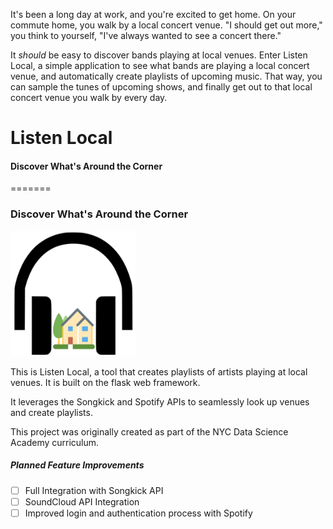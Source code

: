 It's been a long day at work, and you're excited to get home. On your commute home, you walk by a local concert venue. "I should get out more," you think to yourself, "I've always wanted to see a concert there."

It _should_ be easy to discover bands playing at local venues. Enter Listen Local, a simple application to see what bands are playing a local concert venue, and automatically create playlists of upcoming music. That way, you can sample the tunes of upcoming shows, and finally get out to that local concert venue you walk by every day.

# Listen Local

#### Discover What's Around the Corner
=======
### Discover What's Around the Corner
<img src="/app/static/listenlocalimage.png" height="200" width="200">

This is Listen Local, a tool that creates playlists of artists playing at local venues. It is built on the flask web framework.

It leverages the Songkick and Spotify APIs to seamlessly look up venues and create playlists.

This project was originally created as part of the NYC Data Science Academy curriculum.

##### Planned Feature Improvements
- [ ] Full Integration with Songkick API
- [ ] SoundCloud API Integration
- [ ] Improved login and authentication process with Spotify
